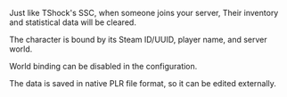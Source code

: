 ﻿Just like TShock's SSC, when someone joins your server,
Their inventory and statistical data will be cleared.

The character is bound by its Steam ID/UUID, player name, and server world.

World binding can be disabled in the configuration.

The data is saved in native PLR file format, so it can be edited externally.